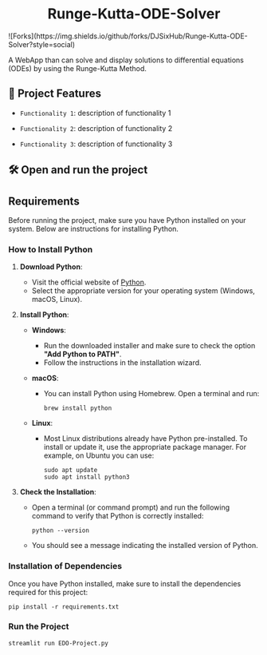 <h1 align="center"> Runge-Kutta-ODE-Solver </h1>
![Forks](https://img.shields.io/github/forks/DJSixHub/Runge-Kutta-ODE-Solver?style=social)

A WebApp than can solve and display solutions to differential equations (ODEs) by using the Runge-Kutta Method.

## :hammer: Project Features

- `Functionality 1`: description of functionality 1

- `Functionality 2`: description of functionality 2

- `Functionality 3`: description of functionality 3

## 🛠️ Open and run the project

## Requirements

Before running the project, make sure you have Python installed on your system. Below are instructions for installing Python.

### How to Install Python

1. **Download Python**:
   - Visit the official website of [Python](https://www.python.org/downloads/).
   - Select the appropriate version for your operating system (Windows, macOS, Linux).

2. **Install Python**:
   - **Windows**:
     - Run the downloaded installer and make sure to check the option **"Add Python to PATH"**.
     - Follow the instructions in the installation wizard.
   - **macOS**:
     - You can install Python using Homebrew. Open a terminal and run:

       ```
       brew install python
       ```

   - **Linux**:
     - Most Linux distributions already have Python pre-installed. To install or update it, use the appropriate package manager. For example, on Ubuntu you can use:

       ```
       sudo apt update
       sudo apt install python3
       ```

3. **Check the Installation**:
   - Open a terminal (or command prompt) and run the following command to verify that Python is correctly installed:

     ```
     python --version
     ```

   - You should see a message indicating the installed version of Python.

### Installation of Dependencies

Once you have Python installed, make sure to install the dependencies required for this project:

```
pip install -r requirements.txt
```

### Run the Project

```
streamlit run EDO-Project.py
```
